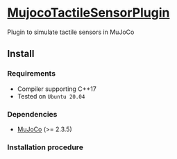 # [MujocoTactileSensorPlugin](https://github.com/isri-aist/MujocoTactileSensorPlugin)
Plugin to simulate tactile sensors in MuJoCo

## Install

### Requirements
- Compiler supporting C++17
- Tested on `Ubuntu 20.04`

### Dependencies
- [MuJoCo](https://github.com/deepmind/mujoco) (>= 2.3.5)

### Installation procedure
